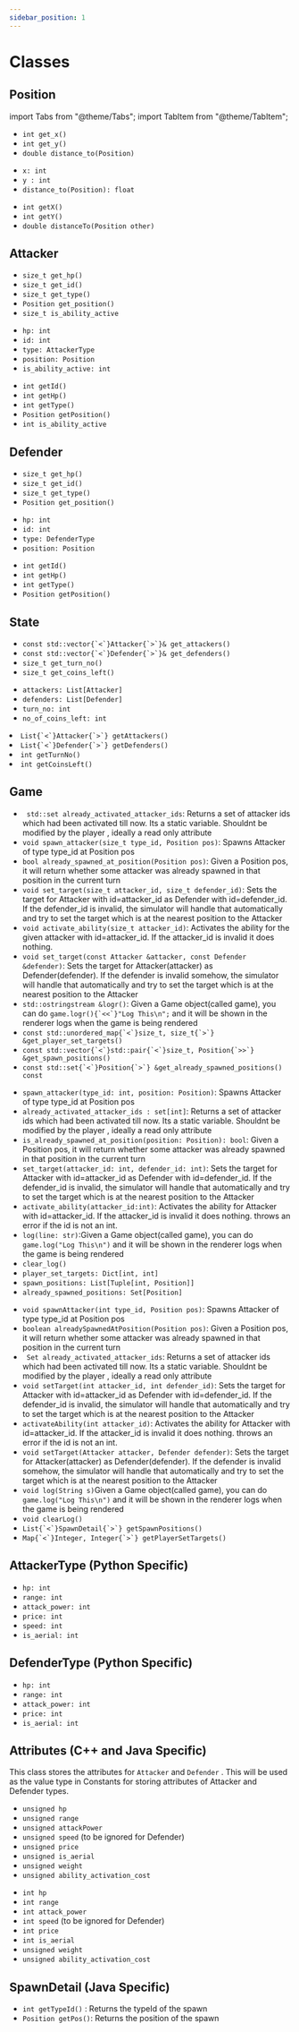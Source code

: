 ```yaml
---
sidebar_position: 1
---
```


# Classes

## Position

import Tabs from "@theme/Tabs";
import TabItem from "@theme/TabItem";

<Tabs>
  <TabItem value="C++" label="C++" default>
  <ul>
  <li><code>int get_x() </code> </li>
  <li><code>int get_y() </code></li>
  <li><code>double distance_to(Position)</code></li>
  </ul>

  </TabItem>
  <TabItem value="Python" label="Python">
  <ul>
  <li><code>x: int </code> </li>
  <li><code>y : int</code></li>
  <li><code>distance_to(Position): float</code></li>
  </ul>
  </TabItem>
  <TabItem value="Java" label="Java">
  <ul>
  <li><code>int getX()</code></li>
  <li><code>int getY()</code></li>
  <li><code>double distanceTo(Position other)</code></li>
  </ul>
  </TabItem>
</Tabs>

## Attacker

<Tabs>
  <TabItem value="C++" label="C++" default>
  <ul>
  <li><code>size_t get_hp() </code> </li>
  <li><code>size_t get_id() </code></li>
  <li><code>size_t get_type()</code></li>
  <li><code>Position get_position()</code></li>
  <li><code>size_t is_ability_active</code></li>
  </ul>

  </TabItem>
  <TabItem value="Python" label="Python">
  <ul>
  <li><code>hp: int </code> </li>
  <li><code>id: int  </code></li>
  <li><code>type: AttackerType</code></li>
  <li><code>position: Position</code></li>
  <li><code>is_ability_active: int</code></li>
  </ul>
  </TabItem>
  <TabItem value="Java" label="Java">
  <ul>
  <li><code>int getId()</code></li>
  <li><code>int getHp()</code></li>
  <li><code>int getType()</code></li>
  <li><code>Position getPosition()</code></li>
  <li><code>int is_ability_active</code></li>
  </ul>
  </TabItem>
</Tabs>

## Defender

<Tabs>
  <TabItem value="C++" label="C++" default>
  <ul>
  <li><code>size_t get_hp() </code> </li>
  <li><code>size_t get_id() </code></li>
  <li><code>size_t get_type()</code></li>
  <li><code>Position get_position()</code></li>
  </ul>

  </TabItem>
  <TabItem value="Python" label="Python">
  <ul>
  <li><code>hp: int </code> </li>
  <li><code>id: int  </code></li>
  <li><code>type: DefenderType</code></li>
  <li><code>position: Position</code></li>
  </ul>
  </TabItem>
  <TabItem value="Java" label="Java">
  <ul>
  <li><code>int getId()</code></li>
  <li><code>int getHp()</code></li>
  <li><code>int getType()</code></li>
  <li><code>Position getPosition()</code></li>
  </ul>
  </TabItem>
</Tabs>

## State

<Tabs>
  <TabItem value="C++" label="C++" default>
  <ul>
  <li><code>const std::vector{`<`}Attacker{`>`}& get_attackers() </code> </li>
  <li><code>const std::vector{`<`}Defender{`>`}& get_defenders() </code> </li>
  <li><code>size_t get_turn_no()</code> </li>
  <li><code>size_t get_coins_left()</code> </li>
  </ul>

  </TabItem>
  <TabItem value="Python" label="Python">
  <ul>
  <li><code>attackers: List[Attacker]</code> </li>
  <li><code>defenders: List[Defender]</code></li>
  <li><code>turn_no: int</code></li>
  <li><code>no_of_coins_left: int</code></li>
  </ul>
  </TabItem>
  <TabItem value="Java" label="Java">
    <li><code>List{`<`}Attacker{`>`} getAttackers()</code></li>
    <li><code>List{`<`}Defender{`>`} getDefenders()</code></li>
    <li><code>int getTurnNo()</code></li>
    <li><code>int getCoinsLeft()</code></li>
  </TabItem>
</Tabs>


## Game

<Tabs>
  <TabItem value="C++" label="C++" default>
  <ul>
  <li><code> std::set<size_t> already_activated_attacker_ids</code>: Returns a set of attacker ids which had been activated till now. Its a static variable. Shouldnt be modified by the player , ideally a read only attribute</li>
  <li><code>void spawn_attacker(size_t type_id, Position pos)</code>: Spawns Attacker of type type_id at Position pos </li>
  <li><code>bool already_spawned_at_position(Position pos)</code>: Given a Position pos, it will return whether some attacker was already spawned in that position in the current turn</li>
  <li><code>void set_target(size_t attacker_id, size_t defender_id)</code>: Sets the target for Attacker with id=attacker_id as Defender with id=defender_id. If the defender_id is invalid, the simulator will handle that automatically and try to set the target which is at the nearest position to the Attacker</li>
  <li><code>void activate_ability(size_t attacker_id)</code>: Activates the ability for the given attacker with id=attacker_id. If the attacker_id is invalid it does nothing.</li>
  <li><code>void set_target(const Attacker &attacker, const Defender &defender)</code>: Sets the target for Attacker(attacker) as Defender(defender). If the defender is invalid somehow, the simulator will handle that automatically and try to set the target which is at the nearest position to the Attacker </li>
  <li><code>std::ostringstream &logr()</code>: Given a Game object(called game), you can do <code>game.logr(){`<<`}"Log This\n";</code> and it will be shown in the renderer logs when the game is being rendered </li>
  <li><code>const std::unordered_map{`<`}size_t, size_t{`>`} &get_player_set_targets()</code></li>
  <li><code>const std::vector{`<`}std::pair{`<`}size_t, Position{`>>`} &get_spawn_positions()</code></li>
  <li><code>const std::set{`<`}Position{`>`} &get_already_spawned_positions() const</code></li>

  </ul>

  </TabItem>
  <TabItem value="Python" label="Python">
  <ul>
  <li><code>spawn_attacker(type_id: int, position: Position)</code>: Spawns Attacker of type type_id at Position pos</li>
  <li><code>already_activated_attacker_ids : set[int]</code>: Returns a set of attacker ids which had been activated till now. Its a static variable. Shouldnt be modified by the player , ideally a read only attribute</li>
  <li><code>is_already_spawned_at_position(position: Position): bool</code>: Given a Position pos, it will return whether some attacker was already spawned in that position in the current turn</li>
  <li><code>set_target(attacker_id: int, defender_id: int)</code>: Sets the target for Attacker with id=attacker_id as Defender with id=defender_id. If the defender_id is invalid, the simulator will handle that automatically and try to set the target which is at the nearest position to the Attacker</li>
  <li><code>activate_ability(attacker_id:int)</code>: Activates the ability for Attacker with id=attacker_id. If the attacker_id is invalid it does nothing. throws an error if the id is not an int.</li>
  <li><code>log(line: str)</code>:Given a Game object(called game), you can do <code>game.log("Log This\n")</code> and it will be shown in the renderer logs when the game is being rendered</li>
  <li><code>clear_log()</code> </li>
  <li><code>player_set_targets: Dict[int, int]</code> </li>
  <li><code>spawn_positions: List[Tuple[int, Position]]</code> </li>
  <li><code>already_spawned_positions: Set[Position]</code> </li>
  </ul>
  </TabItem>
  <TabItem value="Java" label="Java">
  <ul>
  <li><code>void spawnAttacker(int type_id, Position pos)</code>: Spawns Attacker of type type_id at Position pos </li>
  <li><code>boolean alreadySpawnedAtPosition(Position pos)</code>: Given a Position pos, it will return whether some attacker was already spawned in that position in the current turn </li>
  <li><code> Set<Integer> already_activated_attacker_ids</code>: Returns a set of attacker ids which had been activated till now. Its a static variable. Shouldnt be modified by the player , ideally a read only attribute</li>
  <li><code>void setTarget(int attacker_id, int defender_id)</code>: Sets the target for Attacker with id=attacker_id as Defender with id=defender_id. If the defender_id is invalid, the simulator will handle that automatically and try to set the target which is at the nearest position to the Attacker</li>
  <li><code>activateAbility(int attacker_id)</code>: Activates the ability for Attacker with id=attacker_id. If the attacker_id is invalid it does nothing. throws an error if the id is not an int.</li>
  <li><code>void setTarget(Attacker attacker, Defender defender)</code>: Sets the target for Attacker(attacker) as Defender(defender). If the defender is invalid somehow, the simulator will handle that automatically and try to set the target which is at the nearest position to the Attacker </li>
  <li><code>void log(String s)</code>Given a Game object(called game), you can do <code>game.log("Log This\n")</code> and it will be shown in the renderer logs when the game is being rendered </li>
  <li><code>void clearLog()</code> </li>
  <li><code>List{`<`}SpawnDetail{`>`} getSpawnPositions()</code> </li>
  <li><code>Map{`<`}Integer, Integer{`>`} getPlayerSetTargets()</code> </li>
  </ul>
  </TabItem>
</Tabs>

## AttackerType (Python Specific)

- `hp: int`
- `range: int`
- `attack_power: int`
- `price: int`
- `speed: int`
- `is_aerial: int`

## DefenderType (Python Specific)

- `hp: int`
- `range: int`
- `attack_power: int`
- `price: int`
- `is_aerial: int`

## Attributes (C++ and Java Specific)

This class stores the attributes for `Attacker` and `Defender` . This will be used as the value type in Constants for storing attributes of Attacker and Defender types.

<Tabs>
  <TabItem value="C++" label="C++" default>
    <ul>
      <li>
        <code>unsigned hp</code>
      </li>
      <li>
        <code>unsigned range</code>
      </li>
      <li>
        <code>unsigned attackPower</code>
      </li>
      <li>
        <code>unsigned speed</code> (to be ignored for Defender)
      </li>
      <li>
        <code>unsigned price</code>
      </li>
      <li>
        <code>unsigned is_aerial</code>
      </li>
      <li>
        <code>unsigned weight</code>
      </li>
      <li>
        <code>unsigned ability_activation_cost</code>
      </li>
    </ul>
  </TabItem>
  <TabItem value="Java" label="Java">
    <ul>
      <li>
        <code>int hp</code>
      </li>
      <li>
        <code>int range</code>
      </li>
      <li>
        <code>int attack_power</code>
      </li>
      <li>
        <code>int speed</code> (to be ignored for Defender)
      </li>
      <li>
        <code>int price</code>
      </li>
      <li>
        <code>int is_aerial</code>
      </li>
      <li>
        <code>unsigned weight</code>
      </li>
      <li>
        <code>unsigned ability_activation_cost</code>
      </li>
    </ul>
  </TabItem>
</Tabs>

## SpawnDetail (Java Specific)

- `int getTypeId()` : Returns the typeId of the spawn
- `Position getPos()`: Returns the position of the spawn
